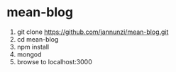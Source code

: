 # mean-blog

1. git clone https://github.com/jannunzi/mean-blog.git
2. cd mean-blog
1. npm install
1. mongod
1. browse to localhost:3000
